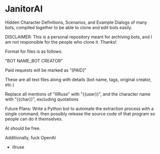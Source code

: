 # JanitorAI
Hidden Character Definitions, Scenarios, and Example Dialogs of many bots, compiled together to be able to clone and edit bots easily.

DISCLAIMER: This is a personal repository meant for archiving bots, and I am not responsible for the people who clone it. Thanks!

Format for files is as follows:

"BOT NAME_BOT CREATOR"

Paid requests will be marked as "[PAID]"

These are all text files along with details (bot name, tags, original creator, etc.)

Replace all mentions of "IllRuse" with "{{user}}", and the character name with "{{char}}", excluding quotations

Future Plans: Write a Python bot to automate the extraction process with a single command, then possibly release the source code of that program so people can do it themselves.

AI should be free.

Additionally, fuck OpenAI

- illruse
